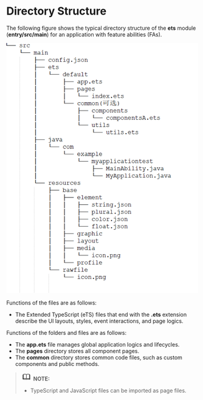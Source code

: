# Directory Structure<a name="EN-US_TOPIC_0000001111581264"></a>

The following figure shows the typical directory structure of the  **ets**  module \(**entry/src/main**\) for an application with feature abilities \(FAs\).

![](figures/en-us_image_0000001182200571.png)

Functions of the files are as follows:

-   The Extended TypeScript \(eTS\) files that end with the  **.ets**  extension describe the UI layouts, styles, event interactions, and page logics.

Functions of the folders and files are as follows:

-   The  **app.ets**  file manages global application logics and lifecycles.
-   The  **pages**  directory stores all component pages.
-   The  **common**  directory stores common code files, such as custom components and public methods.

>![](../../public_sys-resources/icon-note.gif) **NOTE:** 
>-   TypeScript and JavaScript files can be imported as page files.

